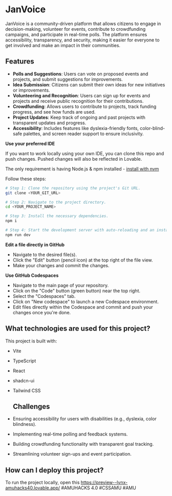 # JanVoice

JanVoice is a community-driven platform that allows citizens to engage in decision-making, volunteer for events, contribute to crowdfunding campaigns, and participate in real-time polls. The platform ensures accessibility, transparency, and security, making it easier for everyone to get involved and make an impact in their communities.

## Features

- **Polls and Suggestions**: Users can vote on proposed events and projects, and submit suggestions for improvements.
- **Idea Submission**: Citizens can submit their own ideas for new initiatives or improvements.
- **Volunteering and Recognition**: Users can sign up for events and projects and receive public recognition for their contributions.
- **Crowdfunding**: Allows users to contribute to projects, track funding progress, and see how funds are used.
- **Project Updates**: Keep track of ongoing and past projects with transparent updates and progress.
- **Accessibility**: Includes features like dyslexia-friendly fonts, color-blind-safe palettes, and screen reader support to ensure inclusivity.

**Use your preferred IDE**

If you want to work locally using your own IDE, you can clone this repo and push changes. Pushed changes will also be reflected in Lovable.

The only requirement is having Node.js & npm installed - [install with nvm](https://github.com/nvm-sh/nvm#installing-and-updating)

Follow these steps:

```sh
# Step 1: Clone the repository using the project's Git URL.
git clone <YOUR_GIT_URL>

# Step 2: Navigate to the project directory.
cd <YOUR_PROJECT_NAME>

# Step 3: Install the necessary dependencies.
npm i

# Step 4: Start the development server with auto-reloading and an instant preview.
npm run dev
```

**Edit a file directly in GitHub**

- Navigate to the desired file(s).
- Click the "Edit" button (pencil icon) at the top right of the file view.
- Make your changes and commit the changes.

**Use GitHub Codespaces**

- Navigate to the main page of your repository.
- Click on the "Code" button (green button) near the top right.
- Select the "Codespaces" tab.
- Click on "New codespace" to launch a new Codespace environment.
- Edit files directly within the Codespace and commit and push your changes once you're done.

## What technologies are used for this project?

This project is built with:

- Vite
- TypeScript
- React
- shadcn-ui
- Tailwind CSS

  ## Challenges

- Ensuring accessibility for users with disabilities (e.g., dyslexia, color blindness).
- Implementing real-time polling and feedback systems.
- Building crowdfunding functionality with transparent goal tracking.
- Streamlining volunteer sign-ups and event participation.

## How can I deploy this project?

To run the project locally, open this https://preview--lynx-amuhacks40.lovable.app/
#AMUHACKS 4.0 #CSSAMU #AMU
